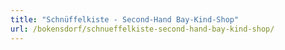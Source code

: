 ```yaml
---
title: "Schnüffelkiste - Second-Hand Bay-Kind-Shop"
url: /bokensdorf/schnueffelkiste-second-hand-bay-kind-shop/
---
```

